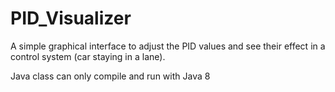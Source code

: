 # PID_Visualizer
A simple graphical interface to adjust the PID values and see their effect in a control system (car staying in a lane).

Java class can only compile and run with Java 8
